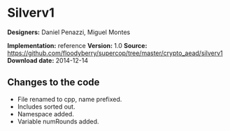 # Silverv1

**Designers:** Daniel Penazzi, Miguel Montes

**Implementation:** reference
**Version:** 1.0
**Source:** https://github.com/floodyberry/supercop/tree/master/crypto_aead/silverv1
**Download date:** 2014-12-14

## Changes to the code

* File renamed to cpp, name prefixed.
* Includes sorted out.
* Namespace added.
* Variable numRounds added.
